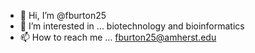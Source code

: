 - 👋 Hi, I’m @fburton25
- 👀 I’m interested in ... biotechnology and bioinformatics
- 📫 How to reach me ... fburton25@amherst.edu

